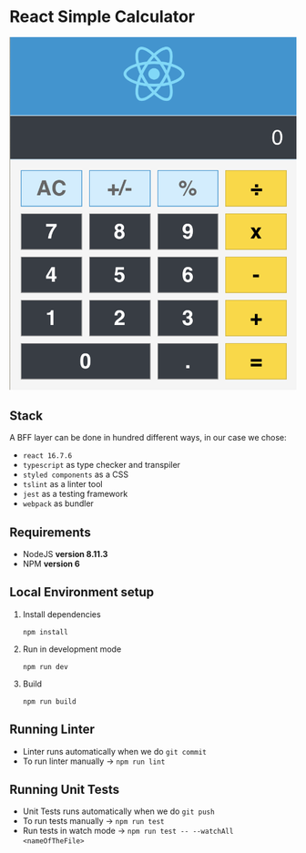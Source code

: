 # React Simple Calculator
![react-calculator](/assets/react-calculator.png?s=300)

## Stack
A BFF layer can be done in hundred different ways, in our case we chose:
- `react 16.7.6`
- `typescript` as type checker and transpiler
- `styled components` as a CSS
- `tslint` as a linter tool
- `jest` as a testing framework
- `webpack` as bundler


## Requirements
- NodeJS **version 8.11.3**
- NPM **version 6**


## Local Environment setup

1. Install dependencies
    ```
    npm install
    ```

2. Run in development mode
    ```
    npm run dev
    ```

3. Build
    ```
    npm run build
    ```

## Running Linter
- Linter runs automatically when we do `git commit`
- To run linter manually -> `npm run lint`


## Running Unit Tests
- Unit Tests runs automatically when we do `git push`
- To run tests manually -> `npm run test` 
- Run tests in watch mode -> `npm run test -- --watchAll <nameOfTheFile>`
